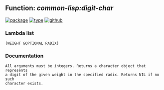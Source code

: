 ## Function: ***common-lisp:digit-char***
[![package](https://img.shields.io/badge/Package-COMMON--LISP-5f9ea0.svg?style=social&colorA=999999)](../) [![type](https://img.shields.io/badge/Type-Function-5f9ea0.svg?style=social&colorA=999999)](../#function) [![github](https://img.shields.io/badge/GitHub-View_the_source-5f9ea0.svg?style=social&colorA=999999&logo=github)](https://github.com/sbcl/sbcl/blob/master/src/code/target-char.lisp/) 
### Lambda list
```
(WEIGHT &OPTIONAL RADIX)
```
### Documentation
```
All arguments must be integers. Returns a character object that represents
a digit of the given weight in the specified radix. Returns NIL if no such
character exists.
```
